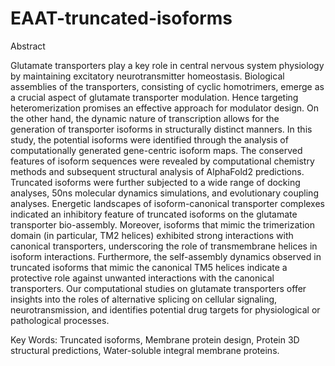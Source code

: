 # EAAT-truncated-isoforms

Abstract

Glutamate transporters play a key role in central nervous system physiology by maintaining excitatory neurotransmitter homeostasis. Biological assemblies of the transporters, consisting of cyclic homotrimers, emerge as a crucial aspect of glutamate transporter modulation. Hence targeting heteromerization promises an effective approach for modulator design. On the other hand, the dynamic nature of transcription allows for the generation of transporter isoforms in structurally distinct manners. In this study, the potential isoforms were identified through the analysis of computationally generated gene-centric isoform maps. The conserved features of isoform sequences were revealed by computational chemistry methods and subsequent structural analysis of AlphaFold2 predictions. Truncated isoforms were further subjected to a wide range of docking analyses, 50ns molecular dynamics simulations, and evolutionary coupling analyses. Energetic landscapes of isoform-canonical transporter complexes indicated an inhibitory feature of truncated isoforms on the glutamate transporter bio-assembly. Moreover, isoforms that mimic the trimerization domain (in particular, TM2 helices) exhibited strong interactions with canonical transporters, underscoring the role of transmembrane helices in isoform interactions. Furthermore, the self-assembly dynamics observed in truncated isoforms that mimic the canonical TM5 helices indicate a protective role against unwanted interactions with the canonical transporters.  Our computational studies on glutamate transporters offer insights into the roles of alternative splicing on cellular signaling, neurotransmission, and identifies potential drug targets for physiological or pathological processes.

Key Words: Truncated isoforms, Membrane protein design, Protein 3D structural predictions, Water-soluble integral membrane proteins. 

